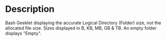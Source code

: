 # Description
Bash Geeklet displaying the accurate Logical Directory (Folder) size, not the allocated file size. Sizes displayed in B, KB, MB, GB & TB. An empty folder displays "Empty".
